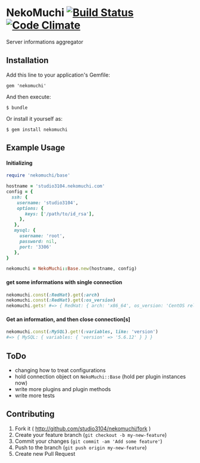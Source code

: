 # NekoMuchi [![Build Status](https://travis-ci.org/studio3104/nekomuchi.png)](https://travis-ci.org/studio3104/nekomuchi) [![Code Climate](https://codeclimate.com/github/studio3104/nekomuchi.png)](https://codeclimate.com/github/studio3104/nekomuchi)

Server informations aggregator

## Installation

Add this line to your application's Gemfile:

    gem 'nekomuchi'

And then execute:

    $ bundle

Or install it yourself as:

    $ gem install nekomuchi

## Example Usage

#### Initializing

```ruby
require 'nekomuchi/base'

hostname = 'studio3104.nekomuchi.com'
config = {
  ssh: {
    username: 'studio3104',
    options: {
       keys: ['/path/to/id_rsa'],
     },
   },
   mysql: {
     username: 'root',
     password: nil,
     port: '3306'
   },
}

nekomuchi = NekoMuchi::Base.new(hostname, config)
```

#### get some informations with single connection

```ruby
nekomuchi.const(:RedHat).get(:arch)
nekomuchi.const(:RedHat).get(:os_version)
nekomuchi.gets! #=> { RedHat: { arch: 'x86_64', os_version: 'CentOS release 6.4 (Final)' } }
```

#### Get an information, and then close connection[s]

```ruby
nekomuchi.const(:MySQL).get!(:variables, like: 'version') 
#=> { MySQL: { variables: { 'version' => '5.6.12' } } }
```

## ToDo

- changing how to treat configurations
- hold connection object on `NekoMuchi::Base` (hold per plugin instances now)
- write more plugins and plugin methods
- write more tests

## Contributing

1. Fork it ( http://github.com/studio3104/nekomuchi/fork )
2. Create your feature branch (`git checkout -b my-new-feature`)
3. Commit your changes (`git commit -am 'Add some feature'`)
4. Push to the branch (`git push origin my-new-feature`)
5. Create new Pull Request
